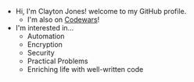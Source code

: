 - Hi, I'm Clayton Jones! welcome to my GitHub profile.
   - I'm also on [Codewars](https://www.codewars.com/users/clayrock78)!
- I'm interested in...
   - Automation
   - Encryption
   - Security
   - Practical Problems
   - Enriching life with well-written code

<!---
clayrock78/clayrock78 is a ✨ special ✨ repository because its `README.md` (this file) appears on your GitHub profile.
You can click the Preview link to take a look at your changes.
--->
